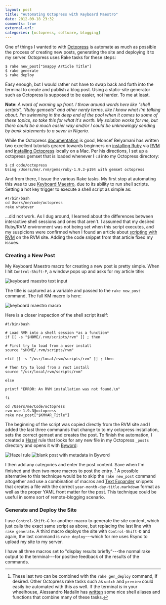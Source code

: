 ```yaml
---
layout: post
title: "Automating Octopress with Keyboard Maestro"
date: 2012-09-18 23:32
comments: true
external-url: 
categories: [octopress, software, blogging]
---
```


One of things I wanted to with [Octopress][1] is automate as much as possible the process of creating new posts, generating the site and deploying it to my server. Octopress uses Rake tasks for these steps:

	$ rake new_post["Snappy Article Title"]
	$ rake generate
	$ rake deploy
	
Easy enough, but I would rather not have to swap back and forth into the terminal to create and publish a blog post. Using a static-site generator such as Octopress is supposed to be easier, not harder. To me at least.

__Note__: _A word of warning up front. I throw around words here like "shell scripts", "Ruby gemsets" and other nerdy terms, like I know what I'm talking about. I'm swimming in the deep end of the pool when it comes to some of these topics, so take this for what it's worth. My solution works for me, but there could be a much easier way and/or I could be unknowingly sending by bank statements to a sever in Nigeria._

While the Octopress [documentation][docs] is good, Moncef Belyamani has written two excellent tutorials geared towards beginners on [installing Ruby][2] via [RVM][4] and [installing Octopress][3] locally on a Mac. Per his directions, I set up a octopress gemset that is loaded whenever I `cd` into my Octopress directory:

	$ cd code/octopress
	Using /Users/me/.rvm/gems/ruby-1.9.3-p194 with gemset octopress
	
And from there, I issue the various Rake tasks. My first stop at automating this was to use [Keyboard Maestro][6], due to its ability to run shell scripts. Setting a hot key trigger to execute a shell script as simple as:

	#!/bin/bash
	cd Users/me/code/octopress
	rake whatever
	
...did not work. As I dug around, I learned about the differences between interactive shell sessions and ones that aren't. I assumed that my desired Ruby/RVM environment was not being set when this script executes, and my suspicions were confirmed when I found an article about [scripting with RVM][5] on the RVM site. Adding the code snippet from that article fixed my issues. 

### Creating a New Post

My Keyboard Maestro macro for creating a new post is pretty simple. When I hit `Control-Shift-P`, a window pops up and asks for my article title:

<img src="/images/octo-km2.png" alt="keyboard maestro text input" />

The title is captured as a variable and passed to the `rake new_post` command. The full KM macro is here:

<img src="/images/octo-km1.png" alt="keyboard maestro macro" />

Here is a closer inspection of the shell script itself:

	#!/bin/bash
	
	# Load RVM into a shell session *as a function*
	if [[ -s "$HOME/.rvm/scripts/rvm" ]] ; then

	# First try to load from a user install
  	source "$HOME/.rvm/scripts/rvm"

	elif [[ -s "/usr/local/rvm/scripts/rvm" ]] ; then

	# Then try to load from a root install
  	source "/usr/local/rvm/scripts/rvm"

	else

  	printf "ERROR: An RVM installation was not found.\n"

	fi
	
	cd /Users/me/Code/octopress
	rvm use 1.9.3@octopress
	rake new_post["$KMVAR_Title"]

The beginning of the script was copied directly from the RVM site and I added the last three commands that change to to my octopress installation, sets the correct gemset and creates the post. To finish the automation, I created a [Hazel][7] rule that looks for any new file in my Octopress `_posts` directory and opens it with [Byword][8]:

<img src="/images/octo-te.png" alt="Hazel rule" />

<img src="/images/octo-byword.png" alt="blank post with metadata in Byword" />

I then add any categories and enter the post content. Save when I'm finished and then two more macros to post the entry. [^1] A possible alternative to this technique would be to skip the `rake new_post` command altogether and use a combination of macros and [Text Expander][9] snippets that creates a file with the correct `year-month-day-title.markdown` format as well as the proper YAML front matter for the post. This technique could be useful in some sort of remote-blogging scenario.

### Generate and Deploy the Site

I use `Control-Shift-G` for another macro to generate the site content, which just calls the exact same script as above, but replacing the last line with `rake generate`. A third macro deploys the site with `Control-Shift-D` and again, the last command is `rake deploy`---which for me uses Rsync to upload my site to my server.

I have all three macros set to "display results briefly"---the normal rake output to the terminal---for positive feedback of the results of the commands.



[^1]: These last two can be combined with the `rake gen_deploy` command, if desired. Other Octopress rake tasks such as `watch` and `preview` could easily be automated with this as well. If the terminal _is_ in your wheelhouse, Alessandro Nadalin has [written][10] some nice shell aliases and functions that combine many of these tasks.

[1]: http://octopress.org/
[docs]: http://octopress.org/docs/
[2]: http://www.moncefbelyamani.com/how-to-install-xcode-homebrew-git-rvm-ruby-on-mac/
[3]: http://www.moncefbelyamani.com/how-to-install-and-configure-octopress-on-a-mac/
[4]: https://rvm.io/
[5]: https://rvm.io/workflow/scripting/
[6]: http://www.keyboardmaestro.com/main/
[7]: http://www.noodlesoft.com/
[8]: http://www.bywordapp.com
[9]: http://www.smilesoftware.com/textexpander/
[10]: http://odino.org/bash-aliases-for-octopress/